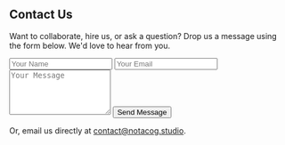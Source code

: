 <section class="section" id="contact" aria-labelledby="contact-heading">
  <h1 id="contact-heading">Contact Us</h1>
  <p>Want to collaborate, hire us, or ask a question? Drop us a message using the form below. We'd love to hear from you.</p>

<!-- Contact Form -->
<form id="contact-form" action="https://formspree.io/f/xdkepdvk" method="POST">
  <input type="text" name="name" placeholder="Your Name" required>
  <input type="email" name="_replyto" placeholder="Your Email" required>
  <textarea name="message" rows="5" placeholder="Your Message" required></textarea>
  <button type="submit">Send Message</button>

  <!-- Hidden Honeypot Field for Spam Prevention -->
  <input type="text" name="_gotcha" style="display:none">
</form>

<!-- Success Message (hidden by default) -->
<div id="success-message" style="display:none; margin-top: 20px;">
  <p>Thank you! We will get back to you shortly.</p>
</div>


  <div class="contact-email">
    <p>Or, email us directly at <a href="mailto:contact@notacog.studio">contact@notacog.studio</a>.</p>
  </div>
</section>

